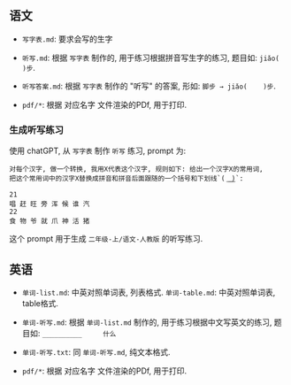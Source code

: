 ## 语文

- `写字表.md`: 要求会写的生字

- `听写.md`: 根据 `写字表` 制作的, 用于练习根据拼音写生字的练习, 题目如: `jiǎo(        )步`.

- `听写答案.md`: 根据 `写字表` 制作的 "听写" 的答案, 形如: `脚步 → jiǎo(    )步`.

- `pdf/*`: 根据 对应名字 文件渲染的PDf, 用于打印.


### 生成听写练习

使用 chatGPT, 从 `写字表` 制作 `听写` 练习, prompt 为:


```text
对每个汉字, 做一个转换, 我用X代表这个汉字, 规则如下: 给出一个汉字X的常用词,
把这个常用词中的汉字X替换成拼音和拼音后面跟随的一个括号和下划线`( ͟ ͟ ͟ ͟)`:

21
唱 赶 旺 旁 浑 候 谁 汽
22
食 物 爷 就 爪 神 活 猪
```

这个 prompt 用于生成 `二年级-上/语文-人教版` 的听写练习.


## 英语

- `单词-list.md`: 中英对照单词表, 列表格式. `单词-table.md`: 中英对照单词表, table格式.

- `单词-听写.md`: 根据 `单词-list.md` 制作的, 用于练习根据中文写英文的练习,
    题目如: `__________　　  什么`

- `单词-听写.txt`: 同 `单词-听写.md`, 纯文本格式.

- `pdf/*`: 根据 对应名字 文件渲染的PDf, 用于打印.
